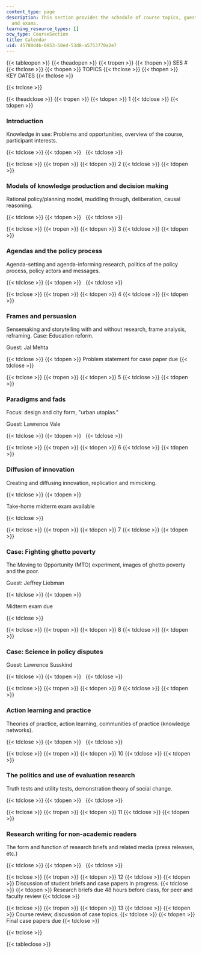 ```yaml
---
content_type: page
description: This section provides the schedule of course topics, guests, assignments,
  and exams.
learning_resource_types: []
ocw_type: CourseSection
title: Calendar
uid: 45780d4b-0853-50ed-53d8-a5753770a2e7
---
```


{{< tableopen >}}
{{< theadopen >}}
{{< tropen >}}
{{< thopen >}}
SES #
{{< thclose >}}
{{< thopen >}}
TOPICS
{{< thclose >}}
{{< thopen >}}
KEY DATES
{{< thclose >}}

{{< trclose >}}

{{< theadclose >}}
{{< tropen >}}
{{< tdopen >}}
1
{{< tdclose >}}
{{< tdopen >}}


### Introduction

Knowledge in use: Problems and opportunities, overview of the course, participant interests.


{{< tdclose >}}
{{< tdopen >}}
 
{{< tdclose >}}

{{< trclose >}}
{{< tropen >}}
{{< tdopen >}}
2
{{< tdclose >}}
{{< tdopen >}}


### Models of knowledge production and decision making

Rational policy/planning model, muddling through, deliberation, causal reasoning.


{{< tdclose >}}
{{< tdopen >}}
 
{{< tdclose >}}

{{< trclose >}}
{{< tropen >}}
{{< tdopen >}}
3
{{< tdclose >}}
{{< tdopen >}}


### Agendas and the policy process

Agenda-setting and agenda-informing research, politics of the policy process, policy actors and messages.


{{< tdclose >}}
{{< tdopen >}}
 
{{< tdclose >}}

{{< trclose >}}
{{< tropen >}}
{{< tdopen >}}
4
{{< tdclose >}}
{{< tdopen >}}


### Frames and persuasion

Sensemaking and storytelling with and without research, frame analysis, reframing. Case: Education reform.

Guest: Jal Mehta


{{< tdclose >}}
{{< tdopen >}}
Problem statement for case paper due
{{< tdclose >}}

{{< trclose >}}
{{< tropen >}}
{{< tdopen >}}
5
{{< tdclose >}}
{{< tdopen >}}


### Paradigms and fads

Focus: design and city form, "urban utopias."

Guest: Lawrence Vale


{{< tdclose >}}
{{< tdopen >}}
 
{{< tdclose >}}

{{< trclose >}}
{{< tropen >}}
{{< tdopen >}}
6
{{< tdclose >}}
{{< tdopen >}}


### Diffusion of innovation

Creating and diffusing innovation, replication and mimicking.


{{< tdclose >}}
{{< tdopen >}}


Take-home midterm exam available


{{< tdclose >}}

{{< trclose >}}
{{< tropen >}}
{{< tdopen >}}
7
{{< tdclose >}}
{{< tdopen >}}


### Case: Fighting ghetto poverty

The Moving to Opportunity (MTO) experiment, images of ghetto poverty and the poor.

Guest: Jeffrey Liebman


{{< tdclose >}}
{{< tdopen >}}


Midterm exam due


{{< tdclose >}}

{{< trclose >}}
{{< tropen >}}
{{< tdopen >}}
8
{{< tdclose >}}
{{< tdopen >}}


### Case: Science in policy disputes

Guest: Lawrence Susskind


{{< tdclose >}}
{{< tdopen >}}
 
{{< tdclose >}}

{{< trclose >}}
{{< tropen >}}
{{< tdopen >}}
9
{{< tdclose >}}
{{< tdopen >}}


### Action learning and practice

Theories of practice, action learning, communities of practice (knowledge networks).


{{< tdclose >}}
{{< tdopen >}}
 
{{< tdclose >}}

{{< trclose >}}
{{< tropen >}}
{{< tdopen >}}
10
{{< tdclose >}}
{{< tdopen >}}


### The politics and use of evaluation research

Truth tests and utility tests, demonstration theory of social change.


{{< tdclose >}}
{{< tdopen >}}
 
{{< tdclose >}}

{{< trclose >}}
{{< tropen >}}
{{< tdopen >}}
11
{{< tdclose >}}
{{< tdopen >}}


### Research writing for non-academic readers

The form and function of research briefs and related media (press releases, etc.)


{{< tdclose >}}
{{< tdopen >}}
 
{{< tdclose >}}

{{< trclose >}}
{{< tropen >}}
{{< tdopen >}}
12
{{< tdclose >}}
{{< tdopen >}}
Discussion of student briefs and case papers in progress.
{{< tdclose >}}
{{< tdopen >}}
Research briefs due 48 hours before class, for peer and faculty review
{{< tdclose >}}

{{< trclose >}}
{{< tropen >}}
{{< tdopen >}}
13
{{< tdclose >}}
{{< tdopen >}}
Course review, discussion of case topics.
{{< tdclose >}}
{{< tdopen >}}
Final case papers due
{{< tdclose >}}

{{< trclose >}}

{{< tableclose >}}